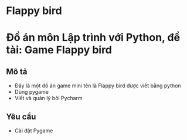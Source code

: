 # Flappy bird 
# Đồ án môn Lập trình với Python, đề tài: Game Flappy bird

## Mô tả
- Đây là một đồ án game mini tên là Flappy bird được viết bằng python 
- Dùng pygame 
- Viết và quản lý bỏi Pycharm
## Yêu cầu 
- Cài đặt Pygame
